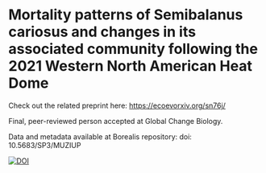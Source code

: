 # Mortality patterns of Semibalanus cariosus and changes in its associated community following the 2021 Western North American Heat Dome

Check out the related preprint here:
https://ecoevorxiv.org/sn76j/

Final, peer-reviewed person accepted at Global Change Biology.

Data and metadata available at Borealis repository:
doi: 10.5683/SP3/MUZIUP

[![DOI](https://zenodo.org/badge/414035242.svg)](https://zenodo.org/badge/latestdoi/414035242)
